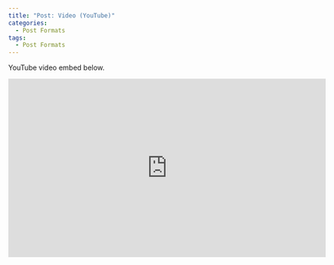 ```yaml
---
title: "Post: Video (YouTube)"
categories:
  - Post Formats
tags:
  - Post Formats
---
```


YouTube video embed below.

<iframe width="640" height="360" src="https://www.bilibili.com/video/BV1Qg4y1H7NT?t=8.9" frameborder="0" allowfullscreen></iframe>

